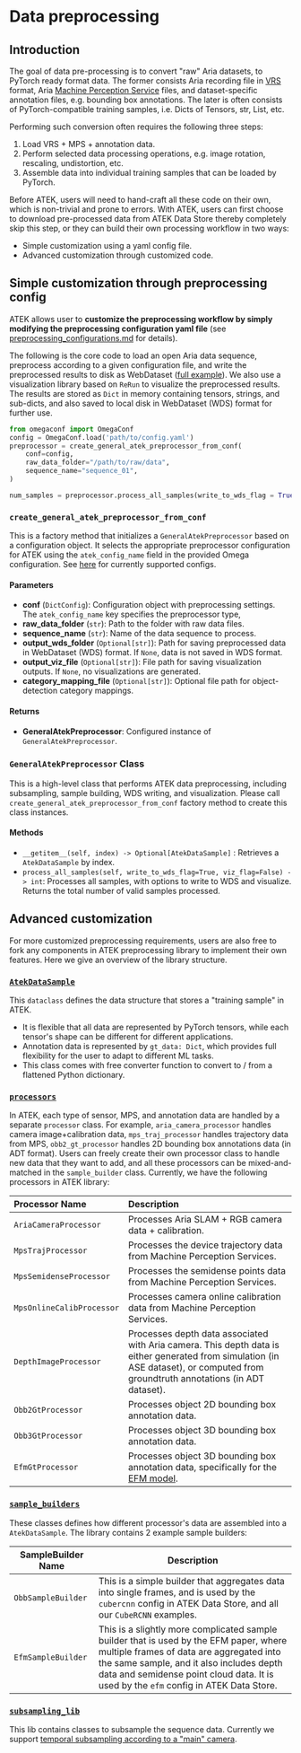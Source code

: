 # Data preprocessing

## Introduction

The goal of data pre-processing is to convert "raw" Aria datasets, to PyTorch ready format data. The former consists Aria recording file in [VRS](https://www.projectaria.com/datasets/adt/) format, Aria [Machine Perception Service](https://facebookresearch.github.io/projectaria_tools/docs/data_formats/mps/mps_summary) files, and dataset-specific annotation files, e.g. bounding box annotations. The later is often consists of PyTorch-compatible training samples, i.e. Dicts of Tensors, str, List, etc.

Performing such conversion often requires the following three steps:

1. Load VRS + MPS + annotation data.
2. Perform selected data processing operations, e.g. image rotation, rescaling, undistortion, etc.
3. Assemble data into individual training samples that can be loaded by PyTorch.

Before ATEK, users will need to hand-craft all these code on their own, which is non-trivial and prone to errors. With ATEK, users can first choose to download pre-processed data from ATEK Data Store thereby completely skip this step, or they can build their own processing workflow in two ways:

- Simple customization using a yaml config file.
- Advanced customization through customized code.

## Simple customization through preprocessing config

ATEK allows user to **customize the preprocessing workflow by simply modifying the preprocessing configuration yaml file** (see [preprocessing_configurations.md](./preprocessing_configurations.md) for details).

The following is the core code to load an open Aria data sequence, preprocess according to a given configuration file, and write the preprocessed results to disk as WebDataset ([full example](../examples/Demo_1_data_preprocessing.ipynb)). We also use a visualization library based on `ReRun` to visualize the preprocessed results. The results are stored as `Dict` in memory containing tensors, strings, and sub-dicts, and also saved to local disk in WebDataset (WDS) format for further use.

```python
from omegaconf import OmegaConf
config = OmegaConf.load('path/to/config.yaml')
preprocessor = create_general_atek_preprocessor_from_conf(
    conf=config,
    raw_data_folder="/path/to/raw/data",
    sequence_name="sequence_01",
)

num_samples = preprocessor.process_all_samples(write_to_wds_flag = True, viz_flag = True)
```

### `create_general_atek_preprocessor_from_conf`

This is a factory method that initializes a `GeneralAtekPreprocessor` based on a configuration object. It selects the appropriate preprocessor configuration for ATEK using the `atek_config_name` field in the provided Omega configuration. See [here](./preprocessing_configurations.md) for currently supported configs.

#### Parameters

- **conf** (`DictConfig`): Configuration object with preprocessing settings. The `atek_config_name` key specifies the preprocessor type,
- **raw_data_folder** (`str`): Path to the folder with raw data files.
- **sequence_name** (`str`): Name of the data sequence to process.
- **output_wds_folder** (`Optional[str]`): Path for saving preprocessed data in WebDataset (WDS) format. If `None`, data is not saved in WDS format.
- **output_viz_file** (`Optional[str]`): File path for saving visualization outputs. If `None`, no visualizations are generated.
- **category_mapping_file** (`Optional[str]`): Optional file path for object-detection category mappings.

#### Returns

- **GeneralAtekPreprocessor**: Configured instance of `GeneralAtekPreprocessor`.

### `GeneralAtekPreprocessor` Class

This is a high-level class that performs ATEK data preprocessing, including subsampling, sample building, WDS writing, and visualization. Please call `create_general_atek_preprocessor_from_conf` factory method to create this class instances.

#### Methods

- `__getitem__(self, index) -> Optional[AtekDataSample]` : Retrieves a `AtekDataSample` by index.
- `process_all_samples(self, write_to_wds_flag=True, viz_flag=False) -> int`: Processes all samples, with options to write to WDS and visualize. Returns the total number of valid samples processed.

## Advanced customization

For more customized preprocessing requirements, users are also free to fork any components in ATEK preprocessing library to implement their own features. Here we give an overview of the library structure.

### [`AtekDataSample`](../atek/data_preprocess/atek_data_sample.py)

This `dataclass` defines the data structure that stores a "training sample" in ATEK.

- It is flexible that all data are represented by PyTorch tensors, while each tensor's shape can be different for different applications.
- Annotation data is represented by `gt_data: Dict`, which provides full flexibility for the user to adapt to different ML tasks.
- This class comes with free converter function to convert to / from a flattened Python dictionary.

### [`processors`](../atek/data_preprocess/processors/)

In ATEK, each type of sensor, MPS, and annotation data are handled by a separate `processor` class. For example, `aria_camera_processor` handles camera image+calibration data, `mps_traj_processor` handles trajectory data from MPS, `obb2_gt_processor` handles 2D bounding box annotations data (in ADT format). Users can freely create their own processor class to handle new data that they want to add, and all these processors can be mixed-and-matched in the `sample_builder` class. Currently, we have the following processors in ATEK library:

Processor Name            | Description
:------------------------ | :---------------------------------------------------------------------------------------------------------------------------------------------------------------------------------
`AriaCameraProcessor`     | Processes Aria SLAM + RGB camera data + calibration.
`MpsTrajProcessor`        | Processes the device trajectory data from Machine Perception Services.
`MpsSemidenseProcessor`   | Processes the semidense points data from Machine Perception Services.
`MpsOnlineCalibProcessor` | Processes camera online calibration data from Machine Perception Services.
`DepthImageProcessor`     | Processes depth data associated with Aria camera. This depth data is either generated from simulation (in ASE dataset), or computed from groundtruth annotations (in ADT dataset).
`Obb2GtProcessor`         | Processes object 2D bounding box annotation data.
`Obb3GtProcessor`         | Processes object 3D bounding box annotation data.
`EfmGtProcessor`          | Processes object 3D bounding box annotation data, specifically for the [EFM model](https://github.com/facebookresearch/efm3d).

### [`sample_builders`](../atek/data_preprocess/sample_builders/)

These classes defines how different processor's data are assembled into a `AtekDataSample`. The library contains 2 example sample builders:

SampleBuilder Name | Description
------------------ | -----------------------------------------------------------------------------------------------------------------------------------------------------------------------------------------------------------------------------------------------------------------------
`ObbSampleBuilder` | This is a simple builder that aggregates data into single frames, and is used by the `cubercnn` config in ATEK Data Store, and all our `CubeRCNN` examples.
`EfmSampleBuilder` | This is a slightly more complicated sample builder that is used by the EFM paper, where multiple frames of data are aggregated into the same sample, and it also includes depth data and semidense point cloud data. It is used by the `efm` config in ATEK Data Store.

### [`subsampling_lib`](../atek/data_preprocess/subsampling_lib/)

This lib contains classes to subsample the sequence data. Currently we support [temporal subsampling according to a "main" camera](../atek/data_preprocess/subsampling_lib/temporal_subsampler.py).
